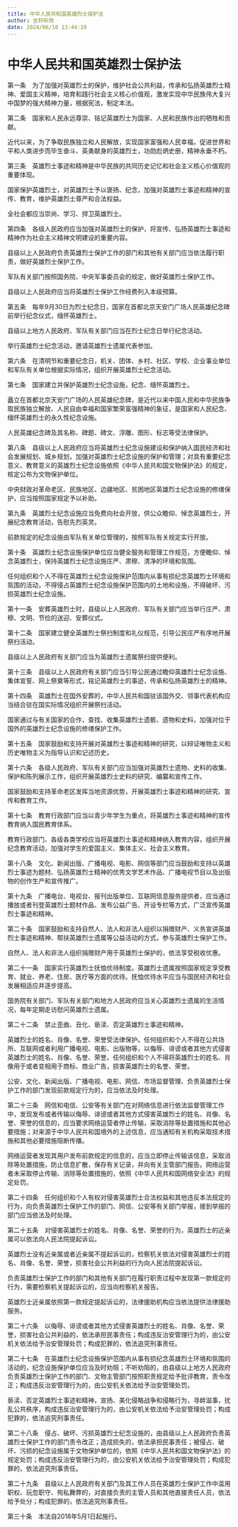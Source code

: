 ```yaml
---
title: 中华人民共和国英雄烈士保护法
author: 坐轩听雨
date: 2024/06/10 13:44:19
---
```


# 中华人民共和国英雄烈士保护法

第一条　为了加强对英雄烈士的保护，维护社会公共利益，传承和弘扬英雄烈士精神、爱国主义精神，培育和践行社会主义核心价值观，激发实现中华民族伟大复兴中国梦的强大精神力量，根据宪法，制定本法。

第二条　国家和人民永远尊崇、铭记英雄烈士为国家、人民和民族作出的牺牲和贡献。

近代以来，为了争取民族独立和人民解放，实现国家富强和人民幸福，促进世界和平和人类进步而毕生奋斗、英勇献身的英雄烈士，功勋彪炳史册，精神永垂不朽。

第三条　英雄烈士事迹和精神是中华民族的共同历史记忆和社会主义核心价值观的重要体现。

国家保护英雄烈士，对英雄烈士予以褒扬、纪念，加强对英雄烈士事迹和精神的宣传、教育，维护英雄烈士尊严和合法权益。

全社会都应当崇尚、学习、捍卫英雄烈士。

第四条　各级人民政府应当加强对英雄烈士的保护，将宣传、弘扬英雄烈士事迹和精神作为社会主义精神文明建设的重要内容。

县级以上人民政府负责英雄烈士保护工作的部门和其他有关部门应当依法履行职责，做好英雄烈士保护工作。

军队有关部门按照国务院、中央军事委员会的规定，做好英雄烈士保护工作。

县级以上人民政府应当将英雄烈士保护工作经费列入本级预算。

第五条　每年9月30日为烈士纪念日，国家在首都北京天安门广场人民英雄纪念碑前举行纪念仪式，缅怀英雄烈士。

县级以上地方人民政府、军队有关部门应当在烈士纪念日举行纪念活动。

举行英雄烈士纪念活动，邀请英雄烈士遗属代表参加。

第六条　在清明节和重要纪念日，机关、团体、乡村、社区、学校、企业事业单位和军队有关单位根据实际情况，组织开展英雄烈士纪念活动。

第七条　国家建立并保护英雄烈士纪念设施，纪念、缅怀英雄烈士。

矗立在首都北京天安门广场的人民英雄纪念碑，是近代以来中国人民和中华民族争取民族独立解放、人民自由幸福和国家繁荣富强精神的象征，是国家和人民纪念、缅怀英雄烈士的永久性纪念设施。

人民英雄纪念碑及其名称、碑题、碑文、浮雕、图形、标志等受法律保护。

第八条　县级以上人民政府应当将英雄烈士纪念设施建设和保护纳入国民经济和社会发展规划、城乡规划，加强对英雄烈士纪念设施的保护和管理；对具有重要纪念意义、教育意义的英雄烈士纪念设施依照《中华人民共和国文物保护法》的规定，核定公布为文物保护单位。

中央财政对革命老区、民族地区、边疆地区、贫困地区英雄烈士纪念设施的修缮保护，应当按照国家规定予以补助。

第九条　英雄烈士纪念设施应当免费向社会开放，供公众瞻仰、悼念英雄烈士，开展纪念教育活动，告慰先烈英灵。

前款规定的纪念设施由军队有关单位管理的，按照军队有关规定实行开放。

第十条　英雄烈士纪念设施保护单位应当健全服务和管理工作规范，方便瞻仰、悼念英雄烈士，保持英雄烈士纪念设施庄严、肃穆、清净的环境和氛围。

任何组织和个人不得在英雄烈士纪念设施保护范围内从事有损纪念英雄烈士环境和氛围的活动，不得侵占英雄烈士纪念设施保护范围内的土地和设施，不得破坏、污损英雄烈士纪念设施。

第十一条　安葬英雄烈士时，县级以上人民政府、军队有关部门应当举行庄严、肃穆、文明、节俭的送迎、安葬仪式。

第十二条　国家建立健全英雄烈士祭扫制度和礼仪规范，引导公民庄严有序地开展祭扫活动。

县级以上人民政府有关部门应当为英雄烈士遗属祭扫提供便利。

第十三条　县级以上人民政府有关部门应当引导公民通过瞻仰英雄烈士纪念设施、集体宣誓、网上祭奠等形式，铭记英雄烈士的事迹，传承和弘扬英雄烈士的精神。

第十四条　英雄烈士在国外安葬的，中华人民共和国驻该国外交、领事代表机构应当结合驻在国实际情况组织开展祭扫活动。

国家通过与有关国家的合作，查找、收集英雄烈士遗骸、遗物和史料，加强对位于国外的英雄烈士纪念设施的修缮保护工作。

第十五条　国家鼓励和支持开展对英雄烈士事迹和精神的研究，以辩证唯物主义和历史唯物主义为指导认识和记述历史。

第十六条　各级人民政府、军队有关部门应当加强对英雄烈士遗物、史料的收集、保护和陈列展示工作，组织开展英雄烈士史料的研究、编纂和宣传工作。

国家鼓励和支持革命老区发挥当地资源优势，开展英雄烈士事迹和精神的研究、宣传和教育工作。

第十七条　教育行政部门应当以青少年学生为重点，将英雄烈士事迹和精神的宣传教育纳入国民教育体系。

教育行政部门、各级各类学校应当将英雄烈士事迹和精神纳入教育内容，组织开展纪念教育活动，加强对学生的爱国主义、集体主义、社会主义教育。

第十八条　文化、新闻出版、广播电视、电影、网信等部门应当鼓励和支持以英雄烈士事迹为题材、弘扬英雄烈士精神的优秀文学艺术作品、广播电视节目以及出版物的创作生产和宣传推广。

第十九条　广播电台、电视台、报刊出版单位、互联网信息服务提供者，应当通过播放或者刊登英雄烈士题材作品、发布公益广告、开设专栏等方式，广泛宣传英雄烈士事迹和精神。

第二十条　国家鼓励和支持自然人、法人和非法人组织以捐赠财产、义务宣讲英雄烈士事迹和精神、帮扶英雄烈士遗属等公益活动的方式，参与英雄烈士保护工作。

自然人、法人和非法人组织捐赠财产用于英雄烈士保护的，依法享受税收优惠。

第二十一条　国家实行英雄烈士抚恤优待制度。英雄烈士遗属按照国家规定享受教育、就业、养老、住房、医疗等方面的优待。抚恤优待水平应当与国民经济和社会发展相适应并逐步提高。

国务院有关部门、军队有关部门和地方人民政府应当关心英雄烈士遗属的生活情况，每年定期走访慰问英雄烈士遗属。

第二十二条　禁止歪曲、丑化、亵渎、否定英雄烈士事迹和精神。

英雄烈士的姓名、肖像、名誉、荣誉受法律保护。任何组织和个人不得在公共场所、互联网或者利用广播电视、电影、出版物等，以侮辱、诽谤或者其他方式侵害英雄烈士的姓名、肖像、名誉、荣誉。任何组织和个人不得将英雄烈士的姓名、肖像用于或者变相用于商标、商业广告，损害英雄烈士的名誉、荣誉。

公安、文化、新闻出版、广播电视、电影、网信、市场监督管理、负责英雄烈士保护工作的部门发现前款规定行为的，应当依法及时处理。

第二十三条　网信和电信、公安等有关部门在对网络信息进行依法监督管理工作中，发现发布或者传输以侮辱、诽谤或者其他方式侵害英雄烈士的姓名、肖像、名誉、荣誉的信息的，应当要求网络运营者停止传输，采取消除等处置措施和其他必要措施；对来源于中华人民共和国境外的上述信息，应当通知有关机构采取技术措施和其他必要措施阻断传播。

网络运营者发现其用户发布前款规定的信息的，应当立即停止传输该信息，采取消除等处置措施，防止信息扩散，保存有关记录，并向有关主管部门报告。网络运营者未采取停止传输、消除等处置措施的，依照《中华人民共和国网络安全法》的规定处罚。

第二十四条　任何组织和个人有权对侵害英雄烈士合法权益和其他违反本法规定的行为，向负责英雄烈士保护工作的部门、网信、公安等有关部门举报，接到举报的部门应当依法及时处理。

第二十五条　对侵害英雄烈士的姓名、肖像、名誉、荣誉的行为，英雄烈士的近亲属可以依法向人民法院提起诉讼。

英雄烈士没有近亲属或者近亲属不提起诉讼的，检察机关依法对侵害英雄烈士的姓名、肖像、名誉、荣誉，损害社会公共利益的行为向人民法院提起诉讼。

负责英雄烈士保护工作的部门和其他有关部门在履行职责过程中发现第一款规定的行为，需要检察机关提起诉讼的，应当向检察机关报告。

英雄烈士近亲属依照第一款规定提起诉讼的，法律援助机构应当依法提供法律援助服务。

第二十六条　以侮辱、诽谤或者其他方式侵害英雄烈士的姓名、肖像、名誉、荣誉，损害社会公共利益的，依法承担民事责任；构成违反治安管理行为的，由公安机关依法给予治安管理处罚；构成犯罪的，依法追究刑事责任。

第二十七条　在英雄烈士纪念设施保护范围内从事有损纪念英雄烈士环境和氛围的活动的，纪念设施保护单位应当及时劝阻；不听劝阻的，由县级以上地方人民政府负责英雄烈士保护工作的部门、文物主管部门按照职责规定给予批评教育，责令改正；构成违反治安管理行为的，由公安机关依法给予治安管理处罚。

亵渎、否定英雄烈士事迹和精神，宣扬、美化侵略战争和侵略行为，寻衅滋事，扰乱公共秩序，构成违反治安管理行为的，由公安机关依法给予治安管理处罚；构成犯罪的，依法追究刑事责任。

第二十八条　侵占、破坏、污损英雄烈士纪念设施的，由县级以上人民政府负责英雄烈士保护工作的部门责令改正；造成损失的，依法承担民事责任；被侵占、破坏、污损的纪念设施属于文物保护单位的，依照《中华人民共和国文物保护法》的规定处罚；构成违反治安管理行为的，由公安机关依法给予治安管理处罚；构成犯罪的，依法追究刑事责任。

第二十九条　县级以上人民政府有关部门及其工作人员在英雄烈士保护工作中滥用职权、玩忽职守、徇私舞弊的，对直接负责的主管人员和其他直接责任人员，依法给予处分；构成犯罪的，依法追究刑事责任。

第三十条　本法自2018年5月1日起施行。